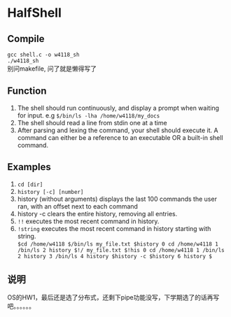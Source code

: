 # HalfShell
## Compile
`gcc shell.c -o w4118_sh`  
`./w4118_sh`  
别问makefile, 问了就是懒得写了
## Function
1. The shell should run continuously, and display a prompt when waiting for input. e.g `$/bin/ls -lha /home/w4118/my_docs`  
2. The shell should read a line from stdin one at a time  
3. After parsing and lexing the command, your shell should execute it. A command can either be a reference to an executable OR a built-in shell command.  
## Examples
1. `cd [dir]`  
2. `history [-c] [number]`  
3. history (without arguments) displays the last 100 commands the user ran, with an offset next to each command  
4. history -c clears the entire history, removing all entries.  
5. `!!` executes the most recent command in history.  
6. `!string` executes the most recent command in history starting with string.  
`$cd /home/w4118
$/bin/ls
my_file.txt
$history
0 cd /home/w4118
1 /bin/ls
2 history
$!/
my_file.txt
$!his
0 cd /home/w4118
1 /bin/ls
2 history
3 /bin/ls
4 history
$history -c
$history
6 history
$`  
## 说明
OS的HW1，最后还是选了分布式，还剩下pipe功能没写，下学期选了的话再写吧。。。。。。
